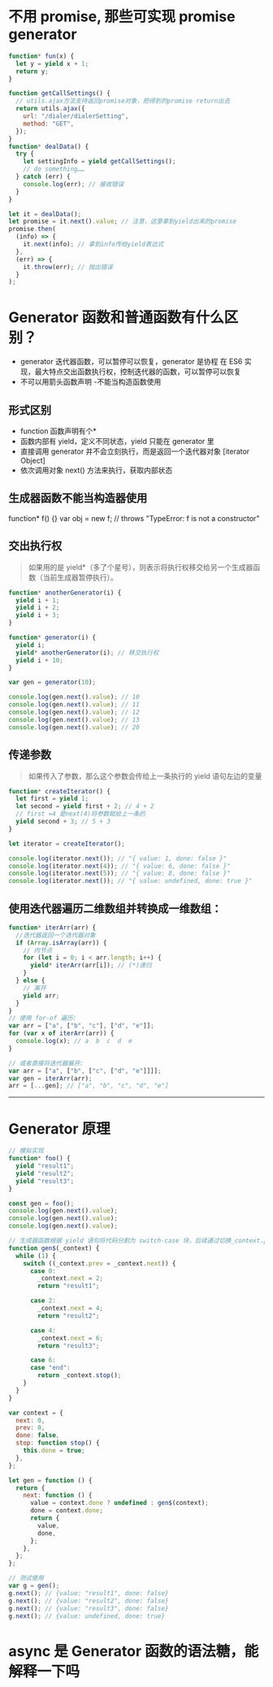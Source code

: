 # 不用 promise, 那些可实现 promise generator

```js
function* fun(x) {
  let y = yield x + 1;
  return y;
}
```

```js
function getCallSettings() {
  // utils.ajax方法支持返回promise对象，把得到的promise return出去
  return utils.ajax({
    url: "/dialer/dialerSetting",
    method: "GET",
  });
}
function* dealData() {
  try {
    let settingInfo = yield getCallSettings();
    // do something……
  } catch (err) {
    console.log(err); // 接收错误
  }
}

let it = dealData();
let promise = it.next().value; // 注意，这里拿到yield出来的promise
promise.then(
  (info) => {
    it.next(info); // 拿到info传给yield表达式
  },
  (err) => {
    it.throw(err); // 抛出错误
  }
);
```

# Generator 函数和普通函数有什么区别？

- generator 迭代器函数，可以暂停可以恢复，generator 是协程 在 ES6 实现，最大特点交出函数执行权，控制迭代器的函数，可以暂停可以恢复
- 不可以用箭头函数声明 -不能当构造函数使用

## 形式区别

- function 函数声明有个\*
- 函数内部有 yield，定义不同状态，yield 只能在 generator 里
- 直接调用 generator 并不会立刻执行，而是返回一个迭代器对象 [iterator Object]
- 依次调用对象 next() 方法来执行，获取内部状态

## 生成器函数不能当构造器使用

function\* f() {}
var obj = new f; // throws "TypeError: f is not a constructor"

## 交出执行权

> 如果用的是 yield\*（多了个星号），则表示将执行权移交给另一个生成器函数（当前生成器暂停执行）。

```js
function* anotherGenerator(i) {
  yield i + 1;
  yield i + 2;
  yield i + 3;
}

function* generator(i) {
  yield i;
  yield* anotherGenerator(i); // 移交执行权
  yield i + 10;
}

var gen = generator(10);

console.log(gen.next().value); // 10
console.log(gen.next().value); // 11
console.log(gen.next().value); // 12
console.log(gen.next().value); // 13
console.log(gen.next().value); // 20
```

## 传递参数

> 如果传入了参数，那么这个参数会传给上一条执行的 yield 语句左边的变量

```js
function* createIterator() {
  let first = yield 1;
  let second = yield first + 2; // 4 + 2
  // first =4 是next(4)将参数赋给上一条的
  yield second + 3; // 5 + 3
}

let iterator = createIterator();

console.log(iterator.next()); // "{ value: 1, done: false }"
console.log(iterator.next(4)); // "{ value: 6, done: false }"
console.log(iterator.next(5)); // "{ value: 8, done: false }"
console.log(iterator.next()); // "{ value: undefined, done: true }"
```

## 使用迭代器遍历二维数组并转换成一维数组：

```js
function* iterArr(arr) {
  //迭代器返回一个迭代器对象
  if (Array.isArray(arr)) {
    // 内节点
    for (let i = 0; i < arr.length; i++) {
      yield* iterArr(arr[i]); // (*)递归
    }
  } else {
    // 离开
    yield arr;
  }
}
// 使用 for-of 遍历:
var arr = ["a", ["b", "c"], ["d", "e"]];
for (var x of iterArr(arr)) {
  console.log(x); // a  b  c  d  e
}

// 或者直接将迭代器展开:
var arr = ["a", ["b", ["c", ["d", "e"]]]];
var gen = iterArr(arr);
arr = [...gen]; // ["a", "b", "c", "d", "e"]
```

---

# Generator 原理

```js
// 模拟实现
function* foo() {
  yield "result1";
  yield "result2";
  yield "result3";
}

const gen = foo();
console.log(gen.next().value);
console.log(gen.next().value);
console.log(gen.next().value);

// 生成器函数根据 yield 语句将代码分割为 switch-case 块，后续通过切换_context.prev和_context.next来分别执行各个case
function gen$(_context) {
  while (1) {
    switch ((_context.prev = _context.next)) {
      case 0:
        _context.next = 2;
        return "result1";

      case 2:
        _context.next = 4;
        return "result2";

      case 4:
        _context.next = 6;
        return "result3";

      case 6:
      case "end":
        return _context.stop();
    }
  }
}

var context = {
  next: 0,
  prev: 0,
  done: false,
  stop: function stop() {
    this.done = true;
  },
};

let gen = function () {
  return {
    next: function () {
      value = context.done ? undefined : gen$(context);
      done = context.done;
      return {
        value,
        done,
      };
    },
  };
};

// 测试使用
var g = gen();
g.next(); // {value: "result1", done: false}
g.next(); // {value: "result2", done: false}
g.next(); // {value: "result3", done: false}
g.next(); // {value: undefined, done: true}
```

# async 是 Generator 函数的语法糖，能解释一下吗

